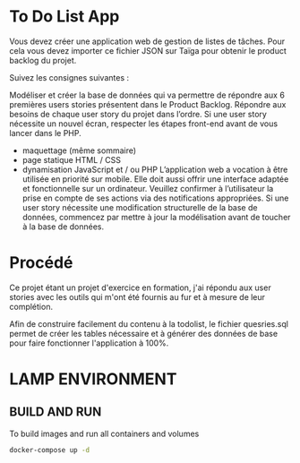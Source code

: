 # To Do List App

Vous devez créer une application web de gestion de listes de tâches. Pour cela vous devez importer ce fichier JSON sur Taïga pour obtenir le product backlog du projet.

Suivez les consignes suivantes :

Modéliser et créer la base de données qui va permettre de répondre aux 6 premières users stories présentent dans le Product Backlog.
Répondre aux besoins de chaque user story du projet dans l’ordre.
Si une user story nécessite un nouvel écran, respecter les étapes front-end avant de vous lancer dans le PHP.
- maquettage (même sommaire)
- page statique HTML / CSS
- dynamisation JavaScript et / ou PHP
L’application web a vocation à être utilisée en priorité sur mobile. Elle doit aussi offrir une interface adaptée et fonctionnelle sur un ordinateur.
Veuillez confirmer à l’utilisateur la prise en compte de ses actions via des notifications appropriées.
Si une user story nécessite une modification structurelle de la base de données, commencez par mettre à jour la modélisation avant de toucher à la base de données.

# Procédé

Ce projet étant un projet d'exercice en formation, j'ai répondu aux user stories avec les outils qui m'ont été fournis au fur et à mesure de leur complétion.

Afin de construire facilement du contenu à la todolist, le fichier quesries.sql permet de créer les tables nécessaire et à générer des données de base pour faire fonctionner l'application à 100%.

# LAMP ENVIRONMENT

## BUILD AND RUN

To build images and run all containers and volumes

```sh
docker-compose up -d
```